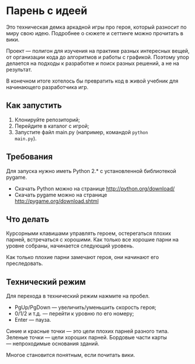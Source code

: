 # Парень с идеей

Это техническая демка аркадной игры про героя, который разносит по миру свою идею. Подробнее о сюжете и сеттинге можно прочитать в вики.

Проект — полигон для изучения на практике разных интересных вещей, от организации кода до алгоритмов и работы с графикой. Поэтому упор делается на подходы к разработке и поиск разных решений, а не на результат.

В конечном итоге хотелось бы превратить код в живой учебник для начинающего разработчика игр.

## Как запустить

1. Клонируйте репозиторий;
2. Перейдите в каталог с игрой;
3. Запустите файл main.py (например, командой <code>python main.py</code>).

## Требования

Для запуска нужно иметь Python 2.* с установленной библиотекой pygame.

* Скачать Python можно на странице http://python.org/download/
* Скачать pygame можно на странице http://pygame.org/download.shtml

## Что делать

Курсорными клавишами управлять героем, остерегаться плохих парней, встречаться с хорошими. Как только все хорошие парни на уровне собраны, начинается следующий уровень.

Как только плохие парни замечают героя, они начинают его преследовать.

## Технический режим

Для перехода в технический режим нажмите на пробел. 
* PgUp/PgDown — увеличить/уменьшить скорость героя;
* 0/1/2 и т.д. — перейти к уровню по его номеру;
* Enter — пауза.

Синие и красные точки — это цели плохих парней разного типа. Зеленые точки — цели хороших парней. Бордовые части карты — непроходимые основания зданий. 

Многое становится понятным, если почитать вики.
